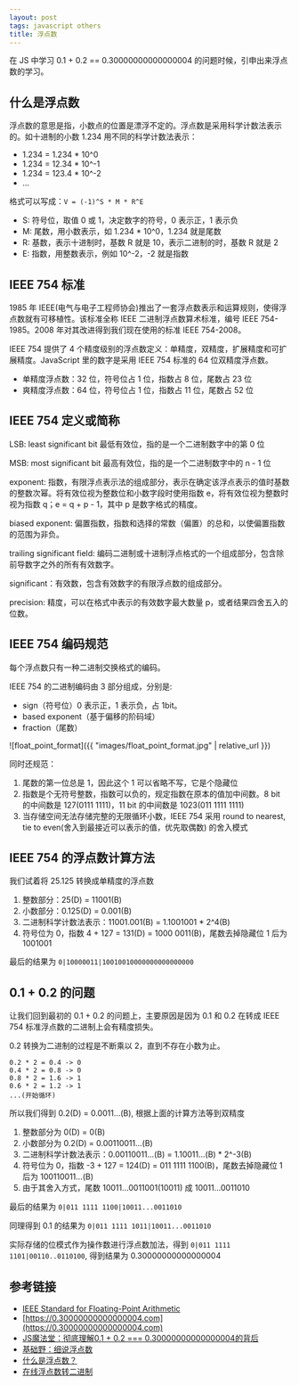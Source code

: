 ```yaml
---
layout: post
tags: javascript others
title: 浮点数
---
```

在 JS 中学习 0.1 + 0.2 == 0.30000000000000004 的问题时候，引申出来浮点数的学习。

## 什么是浮点数

浮点数的意思是指，小数点的位置是漂浮不定的。浮点数是采用科学计数法表示的。如十进制的小数 1.234 用不同的科学计数法表示：

- 1.234 = 1.234 * 10^0
- 1.234 = 12.34 * 10^-1
- 1.234 = 123.4 * 10^-2
- ...

格式可以写成：`V = (-1)^S * M * R^E`

- S: 符号位，取值 0 或 1，决定数字的符号，0 表示正，1 表示负
- M: 尾数，用小数表示，如 1.234 * 10^0，1.234 就是尾数
- R: 基数，表示十进制时，基数 R 就是 10，表示二进制的时，基数 R 就是 2
- E: 指数，用整数表示，例如 10^-2，-2 就是指数

## IEEE 754 标准

1985 年 IEEE(电气与电子工程师协会)推出了一套浮点数表示和运算规则，使得浮点数就有可移植性。该标准全称 IEEE 二进制浮点数算术标准，编号 IEEE 754-1985。2008 年对其改进得到我们现在使用的标准 IEEE 754-2008。

IEEE 754 提供了 4 个精度级别的浮点数定义：单精度，双精度，扩展精度和可扩展精度。JavaScript 里的数字是采用 IEEE 754 标准的 64 位双精度浮点数。

- 单精度浮点数：32 位，符号位占 1 位，指数占 8 位，尾数占 23 位
- 爽精度浮点数：64 位，符号位占 1 位，指数占 11 位，尾数占 52 位

## IEEE 754 定义或简称

LSB: least significant bit 最低有效位，指的是一个二进制数字中的第 0 位

MSB: most significant bit 最高有效位，指的是一个二进制数字中的 n - 1 位

exponent: 指数，有限浮点表示法的组成部分，表示在确定该浮点表示的值时基数的整数次幂。将有效位视为整数位和小数字段时使用指数 e，将有效位视为整数时视为指数 q；e = q + p - 1，其中 p 是数字格式的精度。

biased exponent: 偏置指数，指数和选择的常数（偏置）的总和，以使偏置指数的范围为非负。

trailing significant field: 编码二进制或十进制浮点格式的一个组成部分，包含除前导数字之外的所有有效数字。

significant：有效数，包含有效数字的有限浮点数的组成部分。

precision: 精度，可以在格式中表示的有效数字最大数量 p，或者结果四舍五入的位数。

## IEEE 754 编码规范

每个浮点数只有一种二进制交换格式的编码。

IEEE 754 的二进制编码由 3 部分组成，分别是:

- sign（符号位）0 表示正，1 表示负，占 1bit。
- based exponent（基于偏移的阶码域）
- fraction（尾数）

![float_point_format]({{ "images/float_point_format.jpg" | relative_url }})

同时还规范：

1. 尾数的第一位总是 1，因此这个 1 可以省略不写，它是个隐藏位
2. 指数是个无符号整数，指数可以负的，规定指数在原本的值加中间数。8 bit 的中间数是 127(0111 1111)，11 bit 的中间数是 1023(011 1111 1111)
3. 当存储空间无法存储完整的无限循环小数，IEEE 754 采用 round to nearest, tie to even(舍入到最接近可以表示的值，优先取偶数) 的舍入模式

## IEEE 754 的浮点数计算方法

我们试着将 25.125 转换成单精度的浮点数

1. 整数部分：25(D) = 11001(B)
2. 小数部分：0.125(D) = 0.001(B)
3. 二进制科学计数法表示：11001.001(B) = 1.1001001 * 2^4(B)
4. 符号位为 0，指数 4 + 127 = 131(D) = 1000 0011(B)，尾数去掉隐藏位 1 后为 1001001

最后的结果为 `0|10000011|10010010000000000000000`

## 0.1 + 0.2 的问题

让我们回到最初的 0.1 + 0.2 的问题上，主要原因是因为 0.1 和 0.2 在转成 IEEE 754 标准浮点数的二进制上会有精度损失。

0.2 转换为二进制的过程是不断乘以 2，直到不存在小数为止。

```plain
0.2 * 2 = 0.4 -> 0
0.4 * 2 = 0.8 -> 0
0.8 * 2 = 1.6 -> 1
0.6 * 2 = 1.2 -> 1
...(开始循环)
```

所以我们得到 0.2(D) = 0.0011...(B), 根据上面的计算方法等到双精度

1. 整数部分为 0(D) = 0(B)
2. 小数部分为 0.2(D) = 0.00110011...(B)
3. 二进制科学计数法表示：0.00110011...(B) = 1.10011...(B) * 2^-3(B)
4. 符号位为 0，指数 -3 + 127 = 124(D) = 011 1111 1100(B)，尾数去掉隐藏位 1 后为 100110011...(B)
5. 由于其舍入方式，尾数 10011...0011001(10011) 成 10011...0011010

最后的结果为 `0|011 1111 1100|10011...0011010`

同理得到 0.1 的结果为 `0|011 1111 1011|10011...0011010`

实际存储的位模式作为操作数进行浮点数加法，得到 `0|011 1111 1101|00110..0110100`, 得到结果为 0.30000000000000004

## 参考链接

- [IEEE Standard for Floating-Point Arithmetic](https://irem.univ-reunion.fr/IMG/pdf/ieee-754-2008.pdf)
- [https://0.30000000000000004.com](https://0.30000000000000004.com)
- [JS魔法堂：彻底理解0.1 + 0.2 === 0.30000000000000004的背后](https://www.cnblogs.com/fsjohnhuang/p/5115672.html)
- [基础野：细说浮点数](https://www.cnblogs.com/fsjohnhuang/p/5109766.html)
- [什么是浮点数？](https://zhuanlan.zhihu.com/p/339949186)
- [在线浮点数转二进制](https://tooltt.com/floatconverter/)
